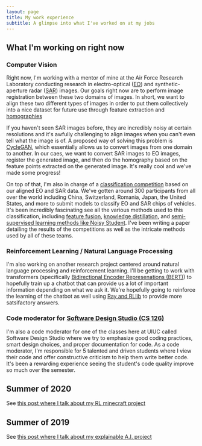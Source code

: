 ```yaml
---
layout: page
title: My work experience
subtitle: A glimpse into what I've worked on at my jobs
---
```


## What I'm working on right now

### Computer Vision 

Right now, I'm working with a mentor of mine at the Air Force Research Laboratory conducting research in electro-optical ([EO](https://en.wikipedia.org/wiki/Electro-optical_sensor)) and synthetic-aperture radar ([SAR](https://en.wikipedia.org/wiki/Synthetic-aperture_radar)) images. Our goals right now are to perform image registration between these two domains of images. In short, we want to align these two different types of images in order to put them collectively into a nice dataset for future use through feature extraction and [homographies](https://en.wikipedia.org/wiki/Homography_(computer_vision))

If you haven't seen SAR images before, they are incredibly noisy at certain resolutions and it's awfully challenging to align images when you can't even tell what the image is of. A proposed way of solving this problem is [CycleGAN](https://junyanz.github.io/CycleGAN/), which essentially allows us to convert images from one domain to another. In our caes, we want to convert SAR images to EO images, register the generated image, and then do the homography based on the feature points extracted on the generated image. It's really cool and we've made some progress!

On top of that, I'm also in charge of a [classification competition](https://competitions.codalab.org/competitions/28123) based on our aligned EO and SAR data. We've gotten around 300 participants from all over the world including China, Switzerland, Romania, Japan, the United States, and more to submit models to classify EO and SAR chips of vehicles. It's been incredibly fascinating see all the various methods used to this classification, including [feature fusion](https://www.sciencedirect.com/science/article/pii/S003132030500083X), [knowledge distillation](https://arxiv.org/abs/1912.13179), and [semi-supervised learning methods like Noisy Student](https://arxiv.org/abs/1911.04252). I've been writing a paper detailing the results of the competitions as well as the intricate methods used by all of these teams. 


### Reinforcement Learning / Natural Language Processing

I'm also working on another research project centered around natural language processing and reinforcement learning. I'll be getting to work with transformers (specifically [Bidirectional Encoder Represenations (BERT)](http://jalammar.github.io/illustrated-bert/)) to hopefully train up a chatbot that can provide us a lot of important information depending on what we ask it. We're hopefully going to reinforce the learning of the chatbot as well using [Ray and RLlib](https://arxiv.org/abs/1911.04252) to provide more satsifactory answers.

### Code moderator for [Software Design Studio (CS 126)](https://courses.grainger.illinois.edu/CS126/sp2021/)

I'm also a code moderator for one of the classes here at UIUC called Software Design Studio where we try to emphasize good coding practices, smart design choices, and proper documentation for code. As a code moderator, I'm responsible for 5 talented and driven students where I view their code and offer constructive criticism to help them write better code. It's been a rewarding experience seeing the student's code quality improve so much over the semester. 

## Summer of 2020

See [this post where I talk about my RL minecraft project](_projects/MineRL.md)

## Summer of 2019

See [this post where I talk about my explainable A.I. project](_projects/GradCAM.md)


